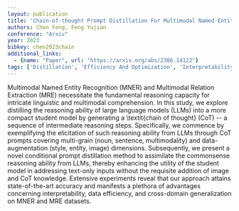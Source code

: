 ```yaml
---
layout: publication
title: 'Chain-of-thought Prompt Distillation For Multimodal Named Entity Recognition And Multimodal Relation Extraction'
authors: Chen Feng, Feng Yujian
conference: "Arxiv"
year: 2023
bibkey: chen2023chain
additional_links:
  - {name: "Paper", url: "https://arxiv.org/abs/2306.14122"}
tags: ['Distillation', 'Efficiency And Optimization', 'Interpretability And Explainability', 'Multimodal Models', 'Prompting']
---
```

Multimodal Named Entity Recognition (MNER) and Multimodal Relation Extraction (MRE) necessitate the fundamental reasoning capacity for intricate linguistic and multimodal comprehension. In this study, we explore distilling the reasoning ability of large language models (LLMs) into a more compact student model by generating a \textit\{chain of thought\} (CoT) -- a sequence of intermediate reasoning steps. Specifically, we commence by exemplifying the elicitation of such reasoning ability from LLMs through CoT prompts covering multi-grain (noun, sentence, multimodality) and data-augmentation (style, entity, image) dimensions. Subsequently, we present a novel conditional prompt distillation method to assimilate the commonsense reasoning ability from LLMs, thereby enhancing the utility of the student model in addressing text-only inputs without the requisite addition of image and CoT knowledge. Extensive experiments reveal that our approach attains state-of-the-art accuracy and manifests a plethora of advantages concerning interpretability, data efficiency, and cross-domain generalization on MNER and MRE datasets.
